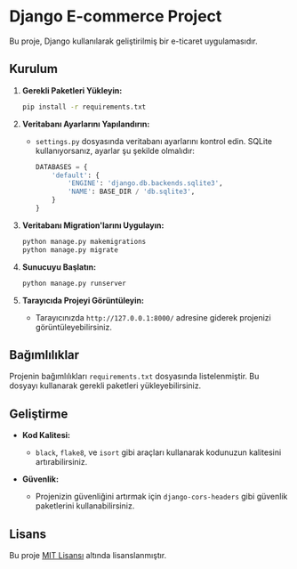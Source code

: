 # Django E-commerce Project

Bu proje, Django kullanılarak geliştirilmiş bir e-ticaret uygulamasıdır.

## Kurulum

1. **Gerekli Paketleri Yükleyin:**
   ```bash
   pip install -r requirements.txt
   ```

2. **Veritabanı Ayarlarını Yapılandırın:**
   - `settings.py` dosyasında veritabanı ayarlarını kontrol edin. SQLite kullanıyorsanız, ayarlar şu şekilde olmalıdır:
     ```python
     DATABASES = {
         'default': {
             'ENGINE': 'django.db.backends.sqlite3',
             'NAME': BASE_DIR / 'db.sqlite3',
         }
     }
     ```

3. **Veritabanı Migration'larını Uygulayın:**
   ```bash
   python manage.py makemigrations
   python manage.py migrate
   ```

4. **Sunucuyu Başlatın:**
   ```bash
   python manage.py runserver
   ```

5. **Tarayıcıda Projeyi Görüntüleyin:**
   - Tarayıcınızda `http://127.0.0.1:8000/` adresine giderek projenizi görüntüleyebilirsiniz.

## Bağımlılıklar

Projenin bağımlılıkları `requirements.txt` dosyasında listelenmiştir. Bu dosyayı kullanarak gerekli paketleri yükleyebilirsiniz.

## Geliştirme

- **Kod Kalitesi:**
  - `black`, `flake8`, ve `isort` gibi araçları kullanarak kodunuzun kalitesini artırabilirsiniz.

- **Güvenlik:**
  - Projenizin güvenliğini artırmak için `django-cors-headers` gibi güvenlik paketlerini kullanabilirsiniz.

## Lisans

Bu proje [MIT Lisansı](LICENSE) altında lisanslanmıştır. 